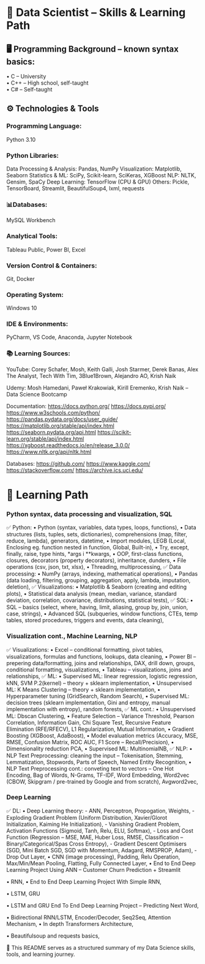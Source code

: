 # 🧠 Data Scientist – Skills & Learning Path

## 🖥 Programming Background – known syntax basics:
• C – University  
• C++ – High school, self-taught  
• C# – Self-taught

## ⚙️ Technologies & Tools
### Programming Language:
Python 3.10

### Python Libraries:
Data Processing & Analysis: Pandas, NumPy
Visualization: Matplotlib, Seaborn
Statistics & ML: SciPy, Scikit-learn, SciKeras, XGBoost
NLP: NLTK, Gensim, SpaCy
Deep Learning: TensorFlow (CPU & GPU)
Others: Pickle, TensorBoard, Streamlit, BeautifulSoup4, lxml, requests

### 📊Databases:
MySQL Workbench

### Analytical Tools:
Tableau Public, Power BI, Excel

### Version Control & Containers:
Git, Docker

### Operating System:
Windows 10

### IDE & Environments:
PyCharm, VS Code, Anaconda, Jupyter Notebook

### 📚 Learning Sources:
YouTube: Corey Schafer, Mosh, Keith Galli, Josh Starmer, Derek Banas, Alex The Analyst, Tech With Tim, 3Blue1Brown, Alejandro AO, Krish Naik

Udemy: Mosh Hamedani, Paweł Krakowiak, Kirill Eremenko, Krish Naik – Data Science Bootcamp

Documentation:
https://docs.python.org/
https://docs.pypi.org/
https://www.w3schools.com/python/
https://pandas.pydata.org/docs/user_guide/
https://matplotlib.org/stable/api/index.html
https://seaborn.pydata.org/api.html
https://scikit-learn.org/stable/api/index.html
https://xgboost.readthedocs.io/en/release_3.0.0/
https://www.nltk.org/api/nltk.html

Databases:
https://github.com/
https://www.kaggle.com/
https://stackoverflow.com/
https://archive.ics.uci.edu/

# 🧠 Learning Path

### Python syntax, data processing and visualization, SQL
✅ Python:
•	Python (syntax, variables, data types, loops, functions),
•	Data structures (lists, tuples, sets, dictionaries), comprehensions (map, filter, reduce, lambda), generators, datetime,
•	Import modules, LEGB (Local, Enclosing eg. function nested in function, Global, Built-in),
•	Try, except, finally, raise, type hints, *args i **kwargs,
•	OOP, first-class functions, closures, decorators (property decorators), inheritance, dunders,
•	File operations (csv, json, txt, xlsx),
•	Threading, multiprocessing,
✅ Data processing:
•	NumPy (arrays, indexing, mathematical operations),
•	Pandas (data loading, filtering, grouping, aggregation, apply, lambda, imputation, deletion),
✅ Visualizations:
•	Matplotlib & Seaborn (creating and editing plots),
•	Statistical data analysis (mean, median, variance, standard deviation, correlation, covariance, distributions, statistical tests),
✅ SQL:
•	SQL – basics (select, where, having, limit, aliasing, group by, join, union, case, strings),
•	Advanced SQL (subqueries, window functions, CTEs, temp tables, stored procedures, triggers and events, data cleaning),

### Visualization cont., Machine Learning, NLP
✅ Visualizations:
•	Excel – conditional formatting, pivot tables, visualizations, formulas and functions, lookups, data cleaning,
•	Power BI – prepering data/formatting, joins and relationships, DAX, drill down, groups, conditional formatting, visualizations,
•	Tableau – visualizations, joins and relationships, 
✅ ML: 
•	Supervised ML: linear regression, logistic regression, kNN, SVM P.2(kernel) – theory + sklearn implementation,
•	Unsupervised ML: K Means Clustering – theory + sklearn implementation,
•	Hyperparameter tuning (GridSearch, Random Search),
•	Supervised ML: decision trees (sklearn implementation, Gini and entropy, manual implementation with entropy), random forests,
✅ ML cont.:
•	Unsupervised ML: Dbscan Clustering,
•	Feature Selection – Variance Threshold, Pearson Correlation, Information Gain, Chi Square Test, Recursive Feature Elimination (RFE/RFECV), L1 Regularization, Mutual Information,
•	Gradient Boosting (XGBoost, AdaBoost),
•	Model evaluation metrics (Accuracy, MSE, RMSE, Confusion Matrix, ROC AUC, F1 Score – Recall/Precision),
•	Dimensionality reduction PCA,
•	Supervised ML: MultinomialNB,
✅ NLP:
•	NLP Text Preprocessing: cleaning the input – Tokenisation, Stemming, Lemmatization, Stopwords, Parts of Speech, Named Entity Recognition,
•	NLP Text Preprocessing cont.: conveting text to vectors – One Hot Encoding, Bag of Words, N-Grams, TF-IDF, Word Embedding, Word2vec (CBOW, Skipgram / pre-trained by Google and from scratch), Avgword2vec,

### Deep Learning
✅ DL:
•	Deep Learning theory:
    -	ANN, Perceptron, Propogation, Weights,
    -	Exploding Gradient Problem (Uniform Distribution, Xavier/Glorot Initialization, Kaiming He Initialization),
    -	Vanishing Gradient Problem, Activation Functions (Sigmoid, Tanh, Relu, ELU, Softmax),
    -	Loss and Cost Function (Regression – MSE, MAE, Huber Loss, RMSE, Classification – Binary/Categorical/Spas Cross Entropy),
    -	Gradient Descent Optimisers (SGD, Mini Batch SGD, SGD with Momentum, Adagard, RMSPROP, Adam),
    -	Drop Out Layer,
•	CNN (image processing), Padding, Relu Operation, Max/Min/Mean Pooling, Flatting, Fully Connected Layer,
•	End to End Deep Learning Project Using ANN – Customer Churn Prediction + Streamlit

•	RNN,
•	End to End Deep Learning Project With Simple RNN,

•	LSTM, GRU

•	LSTM and GRU End To End Deep Learning Project – Predicting Next Word,

•	Bidirectional RNN/LSTM, Encoder/Decoder, Seq2Seq, Attention Mechanism,
•	In depth Transformers Architecture,

•	Beautifulsoup and requests basics,


📌 This README serves as a structured summary of my Data Science skills, tools, and learning journey.
